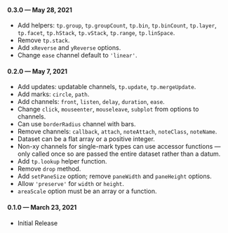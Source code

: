 #### 0.3.0 &mdash; May 28, 2021

* Add helpers: `tp.group`, `tp.groupCount`, `tp.bin`, `tp.binCount`, `tp.layer`, `tp.facet`, `tp.hStack`, `tp.vStack`, `tp.range`, `tp.linSpace`.
* Remove `tp.stack`.
* Add `xReverse` and `yReverse` options.
* Change `ease` channel default to `'linear'`.

#### 0.2.0 &mdash; May 7, 2021

* Add updates: updatable channels, `tp.update`, `tp.mergeUpdate`.
* Add marks:  `circle`, `path`.
* Add channels: `front`, `listen`, `delay`, `duration`, `ease`.
* Change `click`, `mouseenter`, `mouseleave`, `subplot` from options to channels.
* Can use `borderRadius` channel with bars.
* Remove channels: `callback`, `attach`, `noteAttach`, `noteClass`, `noteName`.
* Dataset can be a flat array or a positive integer.
* Non-xy channels for single-mark types can use accessor functions &mdash; only called once so are passed the entire dataset rather than a datum.
* Add `tp.lookup` helper function.
* Remove `drop` method.
* Add `setPaneSize` option; remove `paneWidth` and `paneHeight` options.
* Allow `'preserve'` for `width` or `height`.
* `areaScale` option must be an array or a function.

#### 0.1.0 &mdash; March 23, 2021

* Initial Release